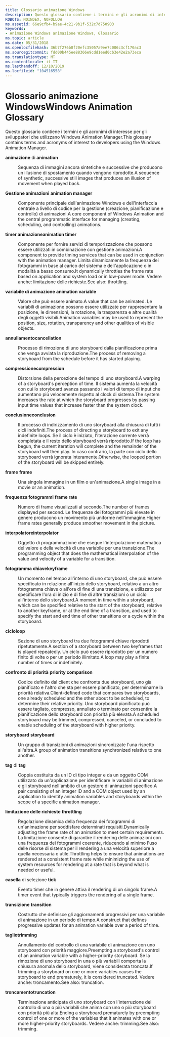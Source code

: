 ```yaml
---
title: Glossario animazione Windows
description: Questo glossario contiene i termini e gli acronimi di interesse per gli sviluppatori che utilizzano Windows Animation Manager.
ROBOTS: NOINDEX, NOFOLLOW
ms.assetid: 66e9cfb4-b9ae-4c21-9b1f-532c7d750903
keywords:
- Animazione Windows animazione Windows, Glossario
ms.topic: article
ms.date: 05/31/2018
ms.openlocfilehash: 36b7f276b0f20efc35057a9ee7c006c3cf170ac3
ms.sourcegitcommit: fdd00b445ee88366e9cdd1eed0cb3e42e2a73eca
ms.translationtype: MT
ms.contentlocale: it-IT
ms.lasthandoff: 12/10/2019
ms.locfileid: "104516558"
---
```

# <a name="windows-animation-glossary"></a><span data-ttu-id="3979d-104">Glossario animazione Windows</span><span class="sxs-lookup"><span data-stu-id="3979d-104">Windows Animation Glossary</span></span>

<span data-ttu-id="3979d-105">Questo glossario contiene i termini e gli acronimi di interesse per gli sviluppatori che utilizzano Windows Animation Manager.</span><span class="sxs-lookup"><span data-stu-id="3979d-105">This glossary contains terms and acronyms of interest to developers using the Windows Animation Manager.</span></span>

<dl> <dt>

<span data-ttu-id="3979d-106"><span id="uianimation.term.animation"></span><span id="UIANIMATION.TERM.ANIMATION"></span>**animazione** di</span><span class="sxs-lookup"><span data-stu-id="3979d-106"><span id="uianimation.term.animation"></span><span id="UIANIMATION.TERM.ANIMATION"></span> **animation**</span></span> 
</dt> <dd>

<span data-ttu-id="3979d-107">Sequenza di immagini ancora sintetiche e successive che producono un illusione di spostamento quando vengono riprodotte.</span><span class="sxs-lookup"><span data-stu-id="3979d-107">A sequence of synthetic, successive still images that produces an illusion of movement when played back.</span></span>

</dd> <dt>

<span data-ttu-id="3979d-108"><span id="uianimation.term.animation_manager"></span><span id="UIANIMATION.TERM.ANIMATION_MANAGER"></span>**Gestione animazioni**</span><span class="sxs-lookup"><span data-stu-id="3979d-108"><span id="uianimation.term.animation_manager"></span><span id="UIANIMATION.TERM.ANIMATION_MANAGER"></span> **animation manager**</span></span> 
</dt> <dd>

<span data-ttu-id="3979d-109">Componente principale dell'animazione Windows e dell'interfaccia centrale a livello di codice per la gestione (creazione, pianificazione e controllo) di animazioni.</span><span class="sxs-lookup"><span data-stu-id="3979d-109">A core component of Windows Animation and the central programmatic interface for managing (creating, scheduling, and controlling) animations.</span></span>

</dd> <dt>

<span data-ttu-id="3979d-110"><span id="uianimation.term.animation_timer"></span><span id="UIANIMATION.TERM.ANIMATION_TIMER"></span>**timer animazione**</span><span class="sxs-lookup"><span data-stu-id="3979d-110"><span id="uianimation.term.animation_timer"></span><span id="UIANIMATION.TERM.ANIMATION_TIMER"></span>**animation timer**</span></span>
</dt> <dd>

<span data-ttu-id="3979d-111">Componente per fornire servizi di temporizzazione che possono essere utilizzati in combinazione con gestione animazioni.</span><span class="sxs-lookup"><span data-stu-id="3979d-111">A component to provide timing services that can be used in conjunction with the animation manager.</span></span> <span data-ttu-id="3979d-112">Limita dinamicamente la frequenza dei fotogrammi in base al carico del sistema e dell'applicazione o in modalità a basso consumo.</span><span class="sxs-lookup"><span data-stu-id="3979d-112">It dynamically throttles the frame rate based on application and system load or in low-power mode.</span></span> <span data-ttu-id="3979d-113">Vedere anche: limitazione delle richieste.</span><span class="sxs-lookup"><span data-stu-id="3979d-113">See also: throttling.</span></span>

</dd> <dt>

<span data-ttu-id="3979d-114"><span id="uianimation.term.animation_variable"></span><span id="UIANIMATION.TERM.ANIMATION_VARIABLE"></span>**variabile di animazione**</span><span class="sxs-lookup"><span data-stu-id="3979d-114"><span id="uianimation.term.animation_variable"></span><span id="UIANIMATION.TERM.ANIMATION_VARIABLE"></span> **animation variable**</span></span> 
</dt> <dd>

<span data-ttu-id="3979d-115">Valore che può essere animato.</span><span class="sxs-lookup"><span data-stu-id="3979d-115">A value that can be animated.</span></span> <span data-ttu-id="3979d-116">Le variabili di animazione possono essere utilizzate per rappresentare la posizione, le dimensioni, la rotazione, la trasparenza e altre qualità degli oggetti visibili.</span><span class="sxs-lookup"><span data-stu-id="3979d-116">Animation variables may be used to represent the position, size, rotation, transparency and other qualities of visible objects.</span></span>

</dd> <dt>

<span data-ttu-id="3979d-117"><span id="uianimation.term.cancellation"></span><span id="UIANIMATION.TERM.CANCELLATION"></span>**annullamento**</span><span class="sxs-lookup"><span data-stu-id="3979d-117"><span id="uianimation.term.cancellation"></span><span id="UIANIMATION.TERM.CANCELLATION"></span>**cancellation**</span></span>
</dt> <dd>

<span data-ttu-id="3979d-118">Processo di rimozione di uno storyboard dalla pianificazione prima che venga avviata la riproduzione.</span><span class="sxs-lookup"><span data-stu-id="3979d-118">The process of removing a storyboard from the schedule before it has started playing.</span></span>

</dd> <dt>

<span data-ttu-id="3979d-119"><span id="uianimation.term.compression"></span><span id="UIANIMATION.TERM.COMPRESSION"></span>**compressione**</span><span class="sxs-lookup"><span data-stu-id="3979d-119"><span id="uianimation.term.compression"></span><span id="UIANIMATION.TERM.COMPRESSION"></span>**compression**</span></span>
</dt> <dd>

<span data-ttu-id="3979d-120">Distorsione della percezione del tempo di uno storyboard.</span><span class="sxs-lookup"><span data-stu-id="3979d-120">A warping of a storyboard's perception of time.</span></span> <span data-ttu-id="3979d-121">Il sistema aumenta la velocità con cui lo storyboard avanza passando i valori di tempo di input che aumentano più velocemente rispetto al clock di sistema.</span><span class="sxs-lookup"><span data-stu-id="3979d-121">The system increases the rate at which the storyboard progresses by passing input time values that increase faster than the system clock.</span></span>

</dd> <dt>

<span data-ttu-id="3979d-122"><span id="uianimation.term.conclusion"></span><span id="UIANIMATION.TERM.CONCLUSION"></span>**conclusione**</span><span class="sxs-lookup"><span data-stu-id="3979d-122"><span id="uianimation.term.conclusion"></span><span id="UIANIMATION.TERM.CONCLUSION"></span>**conclusion**</span></span>
</dt> <dd>

<span data-ttu-id="3979d-123">Il processo di indirizzamento di uno storyboard alla chiusura di tutti i cicli indefiniti.</span><span class="sxs-lookup"><span data-stu-id="3979d-123">The process of directing a storyboard to exit any indefinite loops.</span></span> <span data-ttu-id="3979d-124">Se il ciclo è iniziato, l'iterazione corrente verrà completata e il resto dello storyboard verrà riprodotto.</span><span class="sxs-lookup"><span data-stu-id="3979d-124">If the loop has begun, the current iteration will complete and the remainder of the storyboard will then play.</span></span> <span data-ttu-id="3979d-125">In caso contrario, la parte con ciclo dello storyboard verrà ignorata interamente.</span><span class="sxs-lookup"><span data-stu-id="3979d-125">Otherwise, the looped portion of the storyboard will be skipped entirely.</span></span>

</dd> <dt>

<span data-ttu-id="3979d-126"><span id="uianimation.term.frame"></span><span id="UIANIMATION.TERM.FRAME"></span>**frame**</span><span class="sxs-lookup"><span data-stu-id="3979d-126"><span id="uianimation.term.frame"></span><span id="UIANIMATION.TERM.FRAME"></span> **frame**</span></span> 
</dt> <dd>

<span data-ttu-id="3979d-127">Una singola immagine in un film o un'animazione.</span><span class="sxs-lookup"><span data-stu-id="3979d-127">A single image in a movie or an animation.</span></span>

</dd> <dt>

<span data-ttu-id="3979d-128"><span id="uianimation.term.frame_rate"></span><span id="UIANIMATION.TERM.FRAME_RATE"></span>**frequenza fotogrammi**</span><span class="sxs-lookup"><span data-stu-id="3979d-128"><span id="uianimation.term.frame_rate"></span><span id="UIANIMATION.TERM.FRAME_RATE"></span> **frame rate**</span></span> 
</dt> <dd>

<span data-ttu-id="3979d-129">Numero di frame visualizzati al secondo.</span><span class="sxs-lookup"><span data-stu-id="3979d-129">The number of frames displayed per second.</span></span> <span data-ttu-id="3979d-130">Le frequenze dei fotogrammi più elevate in genere producono un movimento più uniforme nell'immagine.</span><span class="sxs-lookup"><span data-stu-id="3979d-130">Higher frame rates generally produce smoother movement in the picture.</span></span>

</dd> <dt>

<span data-ttu-id="3979d-131"><span id="uianimation.term.interpolator"></span><span id="UIANIMATION.TERM.INTERPOLATOR"></span>**interpolatore**</span><span class="sxs-lookup"><span data-stu-id="3979d-131"><span id="uianimation.term.interpolator"></span><span id="UIANIMATION.TERM.INTERPOLATOR"></span>**interpolator**</span></span>
</dt> <dd>

<span data-ttu-id="3979d-132">Oggetto di programmazione che esegue l'interpolazione matematica del valore e della velocità di una variabile per una transizione.</span><span class="sxs-lookup"><span data-stu-id="3979d-132">The programming object that does the mathematical interpolation of the value and velocity of a variable for a transition.</span></span>

</dd> <dt>

<span data-ttu-id="3979d-133"><span id="uianimation.term.keyframe"></span><span id="UIANIMATION.TERM.KEYFRAME"></span>**fotogramma chiave**</span><span class="sxs-lookup"><span data-stu-id="3979d-133"><span id="uianimation.term.keyframe"></span><span id="UIANIMATION.TERM.KEYFRAME"></span>**keyframe**</span></span>
</dt> <dd>

<span data-ttu-id="3979d-134">Un momento nel tempo all'interno di uno storyboard, che può essere specificato in relazione all'inizio dello storyboard, relativo a un altro fotogramma chiave o all'ora di fine di una transizione, e utilizzato per specificare l'ora di inizio e di fine di altre transizioni o un ciclo all'interno dello storyboard.</span><span class="sxs-lookup"><span data-stu-id="3979d-134">A moment in time within a storyboard, which can be specified relative to the start of the storyboard, relative to another keyframe, or at the end time of a transition, and used to specify the start and end time of other transitions or a cycle within the storyboard.</span></span>

</dd> <dt>

<span data-ttu-id="3979d-135"><span id="uianimation.term.loop"></span><span id="UIANIMATION.TERM.LOOP"></span>**ciclo**</span><span class="sxs-lookup"><span data-stu-id="3979d-135"><span id="uianimation.term.loop"></span><span id="UIANIMATION.TERM.LOOP"></span>**loop**</span></span>
</dt> <dd>

<span data-ttu-id="3979d-136">Sezione di uno storyboard tra due fotogrammi chiave riprodotti ripetutamente.</span><span class="sxs-lookup"><span data-stu-id="3979d-136">A section of a storyboard between two keyframes that is played repeatedly.</span></span> <span data-ttu-id="3979d-137">Un ciclo può essere riprodotto per un numero finito di volte o per un periodo illimitato.</span><span class="sxs-lookup"><span data-stu-id="3979d-137">A loop may play a finite number of times or indefinitely.</span></span>

</dd> <dt>

<span data-ttu-id="3979d-138"><span id="uianimation.term.priority_comparison"></span><span id="UIANIMATION.TERM.PRIORITY_COMPARISON"></span>**confronto di priorità**</span><span class="sxs-lookup"><span data-stu-id="3979d-138"><span id="uianimation.term.priority_comparison"></span><span id="UIANIMATION.TERM.PRIORITY_COMPARISON"></span> **priority comparison**</span></span> 
</dt> <dd>

<span data-ttu-id="3979d-139">Codice definito dal client che confronta due storyboard, uno già pianificato e l'altro che sta per essere pianificato, per determinarne la priorità relativa.</span><span class="sxs-lookup"><span data-stu-id="3979d-139">Client-defined code that compares two storyboards, one already scheduled and the other about to be scheduled, to determine their relative priority.</span></span> <span data-ttu-id="3979d-140">Uno storyboard pianificato può essere tagliato, compresso, annullato o terminato per consentire la pianificazione dello storyboard con priorità più elevata.</span><span class="sxs-lookup"><span data-stu-id="3979d-140">A scheduled storyboard may be trimmed, compressed, canceled, or concluded to enable scheduling of the storyboard with higher priority.</span></span>

</dd> <dt>

<span data-ttu-id="3979d-141"><span id="uianimation.term.storyboard"></span><span id="UIANIMATION.TERM.STORYBOARD"></span>**storyboard**</span><span class="sxs-lookup"><span data-stu-id="3979d-141"><span id="uianimation.term.storyboard"></span><span id="UIANIMATION.TERM.STORYBOARD"></span> **storyboard**</span></span> 
</dt> <dd>

<span data-ttu-id="3979d-142">Un gruppo di transizioni di animazioni sincronizzate l'una rispetto all'altra.</span><span class="sxs-lookup"><span data-stu-id="3979d-142">A group of animation transitions synchronized relative to one another.</span></span>

</dd> <dt>

<span data-ttu-id="3979d-143"><span id="uianimation.term.tag"></span><span id="UIANIMATION.TERM.TAG"></span>**tag** di</span><span class="sxs-lookup"><span data-stu-id="3979d-143"><span id="uianimation.term.tag"></span><span id="UIANIMATION.TERM.TAG"></span> **tag**</span></span> 
</dt> <dd>

<span data-ttu-id="3979d-144">Coppia costituita da un ID di tipo integer e da un oggetto COM utilizzato da un'applicazione per identificare le variabili di animazione e gli storyboard nell'ambito di un gestore di animazioni specifico.</span><span class="sxs-lookup"><span data-stu-id="3979d-144">A pair consisting of an integer ID and a COM object used by an application to identify animation variables and storyboards within the scope of a specific animation manager.</span></span>

</dd> <dt>

<span data-ttu-id="3979d-145"><span id="uianimation.term.throttling"></span><span id="UIANIMATION.TERM.THROTTLING"></span>**limitazione delle richieste**</span><span class="sxs-lookup"><span data-stu-id="3979d-145"><span id="uianimation.term.throttling"></span><span id="UIANIMATION.TERM.THROTTLING"></span> **throttling**</span></span> 
</dt> <dd>

<span data-ttu-id="3979d-146">Regolazione dinamica della frequenza dei fotogrammi di un'animazione per soddisfare determinati requisiti.</span><span class="sxs-lookup"><span data-stu-id="3979d-146">Dynamically adjusting the frame rate of an animation to meet certain requirements.</span></span> <span data-ttu-id="3979d-147">La limitazione consente di garantire il rendering delle animazioni con una frequenza dei fotogrammi coerente, riducendo al minimo l'uso delle risorse di sistema per il rendering a una velocità superiore a quella necessaria o utile.</span><span class="sxs-lookup"><span data-stu-id="3979d-147">Throttling helps to ensure that animations are rendered at a consistent frame rate while minimizing the use of system resources for rendering at a rate that is beyond what is needed or useful.</span></span>

</dd> <dt>

<span data-ttu-id="3979d-148"><span id="uianimation.term.tick"></span><span id="UIANIMATION.TERM.TICK"></span>**casella** di selezione</span><span class="sxs-lookup"><span data-stu-id="3979d-148"><span id="uianimation.term.tick"></span><span id="UIANIMATION.TERM.TICK"></span> **tick**</span></span> 
</dt> <dd>

<span data-ttu-id="3979d-149">Evento timer che in genere attiva il rendering di un singolo frame.</span><span class="sxs-lookup"><span data-stu-id="3979d-149">A timer event that typically triggers the rendering of a single frame.</span></span>

</dd> <dt>

<span data-ttu-id="3979d-150"><span id="uianimation.term.transition"></span><span id="UIANIMATION.TERM.TRANSITION"></span>**transizione**</span><span class="sxs-lookup"><span data-stu-id="3979d-150"><span id="uianimation.term.transition"></span><span id="UIANIMATION.TERM.TRANSITION"></span> **transition**</span></span> 
</dt> <dd>

<span data-ttu-id="3979d-151">Costrutto che definisce gli aggiornamenti progressivi per una variabile di animazione in un periodo di tempo.</span><span class="sxs-lookup"><span data-stu-id="3979d-151">A construct that defines progressive updates for an animation variable over a period of time.</span></span>

</dd> <dt>

<span data-ttu-id="3979d-152"><span id="uianimation.term.trimming"></span><span id="UIANIMATION.TERM.TRIMMING"></span>**taglio**</span><span class="sxs-lookup"><span data-stu-id="3979d-152"><span id="uianimation.term.trimming"></span><span id="UIANIMATION.TERM.TRIMMING"></span>**trimming**</span></span>
</dt> <dd>

<span data-ttu-id="3979d-153">Annullamento del controllo di una variabile di animazione con uno storyboard con priorità maggiore.</span><span class="sxs-lookup"><span data-stu-id="3979d-153">Preempting a storyboard's control of an animation variable with a higher-priority storyboard.</span></span> <span data-ttu-id="3979d-154">Se la rimozione di uno storyboard in una o più variabili comporta la chiusura anomala dello storyboard, viene considerata troncata.</span><span class="sxs-lookup"><span data-stu-id="3979d-154">If trimming a storyboard on one or more variables causes the storyboard to end prematurely, it is considered truncated.</span></span> <span data-ttu-id="3979d-155">Vedere anche: troncamento.</span><span class="sxs-lookup"><span data-stu-id="3979d-155">See also: truncation.</span></span>

</dd> <dt>

<span data-ttu-id="3979d-156"><span id="uianimation.term.truncation"></span><span id="UIANIMATION.TERM.TRUNCATION"></span>**troncamento**</span><span class="sxs-lookup"><span data-stu-id="3979d-156"><span id="uianimation.term.truncation"></span><span id="UIANIMATION.TERM.TRUNCATION"></span>**truncation**</span></span>
</dt> <dd>

<span data-ttu-id="3979d-157">Terminazione anticipata di uno storyboard con l'interruzione del controllo di una o più variabili che anima con uno o più storyboard con priorità più alta.</span><span class="sxs-lookup"><span data-stu-id="3979d-157">Ending a storyboard prematurely by preempting control of one or more of the variables that it animates with one or more higher-priority storyboards.</span></span> <span data-ttu-id="3979d-158">Vedere anche: trimming.</span><span class="sxs-lookup"><span data-stu-id="3979d-158">See also: trimming.</span></span>

</dd> </dl>

 

 




